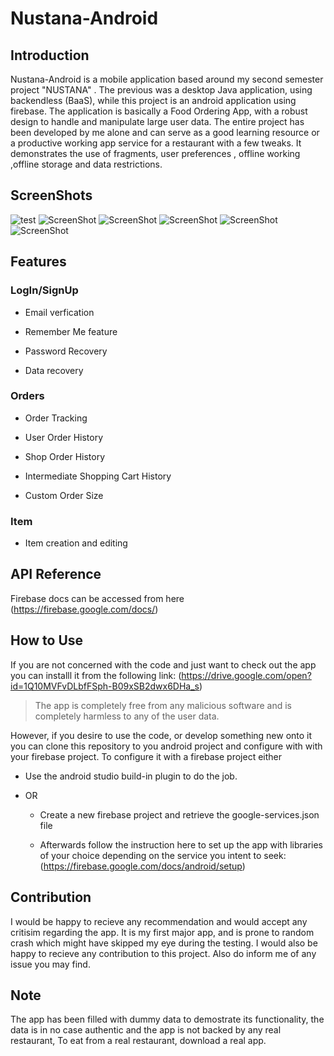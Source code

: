 # Nustana-Android

## Introduction
Nustana-Android is a mobile application based around my second semester project "NUSTANA" . The previous was a desktop Java application,
using backendless (BaaS), while this project is an android application using firebase. The application is basically a Food Ordering App,
with a robust design to handle and manipulate large user data. The entire project has been developed by me alone and can serve as a good 
learning resource or a productive working app service for a restaurant with a few tweaks. It demonstrates the use of fragments,
user preferences , offline working ,offline storage and data restrictions. 

## ScreenShots
![test](https://github.com/saifullah73/Nustana-Android/master/app/src/main/res/Screenshots/Screenshot_2018-08-15-00-39-17.jpeg)
![ScreenShot](https://raw.github.com/saifullah73/Nustana-Android/master/app/src/main/res/Screenshots/Screenshot_2018-08-15-00-39-49.jpeg)
![ScreenShot](https://raw.github.com/saifullah73/Nustana-Android/master/app/src/main/res/Screenshots/Screenshot_2018-08-15-00-41-45.jpeg)
![ScreenShot](https://raw.github.com/saifullah73/Nustana-Android/master/app/src/main/res/Screenshots/Screenshot_2018-08-15-00-39-49.jpeg)
![ScreenShot](https://raw.github.com/saifullah73/Nustana-Android/master/app/src/main/res/Screenshots/Screenshot_2018-08-15-00-42-42.jpeg)
![ScreenShot](https://raw.github.com/saifullah73/Nustana-Android/master/app/src/main/res/Screenshots/Screenshot_2018-08-15-00-50-31.jpeg)

## Features 
### LogIn/SignUp
- Email verfication

- Remember Me feature

- Password Recovery

- Data recovery

### Orders
- Order Tracking 

- User Order History

- Shop Order History

- Intermediate Shopping Cart History

- Custom Order Size

### Item
- Item creation and editing

## API Reference
Firebase docs can be accessed from here (https://firebase.google.com/docs/)

## How to Use
If you are not concerned with the code and just want to check out the app you can installl it from the following link:
(https://drive.google.com/open?id=1Q10MVFvDLbfFSph-B09xSB2dwx6DHa_s)

>The app is completely free from any malicious software and is completely harmless to any of the user data.

However, if you desire to use the code, or develop something new onto it you can clone this repository to you android project and configure
with with your firebase project.
To configure it with a firebase project either 

- Use the android studio build-in plugin to do the job.

- OR

  - Create a new firebase project and retrieve the google-services.json file

  - Afterwards follow the instruction here to set up the app with libraries of your choice depending on the service you intent to seek:
 (https://firebase.google.com/docs/android/setup)
 
 
 ## Contribution
 I would be happy to recieve any recommendation and would accept any critisim regarding the app. It is my first major app, and is prone
 to random crash which might have skipped my eye during the testing. I would also be happy to recieve any contribution to this
 project. Also do inform me of any issue you may find. 
 
 
 ## Note
 The app has been filled with dummy data to demostrate its functionality, the data is in no case authentic and the app is not backed by any real
 restaurant, To eat from a real restaurant, download a real app.
